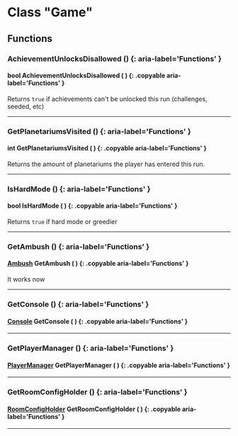 # Class "Game"

## Functions

### AchievementUnlocksDisallowed () {: aria-label='Functions' }
#### bool AchievementUnlocksDisallowed ( ) {: .copyable aria-label='Functions' }
Returns `true` if achievements can't be unlocked this run (challenges, seeded, etc)

___
### GetPlanetariumsVisited () {: aria-label='Functions' }
#### int GetPlanetariumsVisited ( ) {: .copyable aria-label='Functions' }
Returns the amount of planetariums the player has entered this run.

___
### IsHardMode () {: aria-label='Functions' }
#### bool IsHardMode ( ) {: .copyable aria-label='Functions' }
Returns `true` if hard mode or greedier

___
### GetAmbush () {: aria-label='Functions' }
#### [Ambush](Ambush.md) GetAmbush ( ) {: .copyable aria-label='Functions' }
It works now

___
### GetConsole () {: aria-label='Functions' }
#### [Console](Console.md) GetConsole ( ) {: .copyable aria-label='Functions' }

___
### GetPlayerManager () {: aria-label='Functions' }
#### [PlayerManager](PlayerManager.md) GetPlayerManager ( ) {: .copyable aria-label='Functions' }

___
### GetRoomConfigHolder () {: aria-label='Functions' }
#### [RoomConfigHolder](RoomConfigHolder.md) GetRoomConfigHolder ( ) {: .copyable aria-label='Functions' }

___
